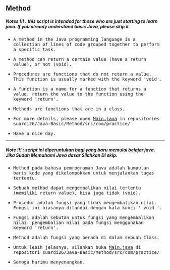 ## Method
##### Notes !!! : this script is intended for those who are just starting to learn java. If you already understand basic Java, please skip it.

- <samp>A method in the Java programming language is a collection of lines of code grouped together to perform a specific task.</samp>

- <samp>A method can return a certain value (have a return value), or not (void).</samp>

- <samp>Procedures are functions that do not return a value. This function is usually marked with the keyword 'void'.</samp>

- <samp>A function is a name for a function that returns a value. return the value to the function using the keyword 'return'.</samp>

- <samp>Methods are functions that are in a class.</samp>

- <samp>For more details, please open [Main.java](https://github.com/suardi26/Java-Basic/blob/main/Method/src/com/practice/Main.java) in repositories suardi26/Java-Basic/Method/src/com/practice/</samp>

- <samp>Have a nice day.</samp>

---

##### Note !!! : script ini diperuntukan bagi yang baru memulai belajar java. Jika Sudah Memahami Java dasar Silahkan Di skip.

- <samp>Method pada bahasa pemrograman Java adalah kumpulan baris kode yang dikelompokkan untuk menjalankan tugas tertentu.</samp>

- <samp>Sebuah method dapat mengembalikan nilai tertentu (memiliki return value), bisa juga tidak (void).</samp>

- <samp>Prosedur adalah fungsi yang tidak mengembalikan nilai. Fungsi ini biasanya ditandai dengan kata kunci ' void '.</samp>

- <samp>Fungsi adalah sebutan untuk fungsi yang mengembalikan nilai. pengembalian nilai pada fungsi menggunakan keyword  'return'.</samp>

- <samp>Method adalah fungsi yang berada di dalam sebuah Class.</samp>

- <samp>Untuk lebih jelasnya, silahkan buka [Main.java](https://github.com/suardi26/Java-Basic/blob/main/Method/src/com/practice/Main.java) di repositori suardi26/Java-Basic/Method/src/com/practice/</samp>

- <samp>Semoga harimu menyenangkan.</samp>
